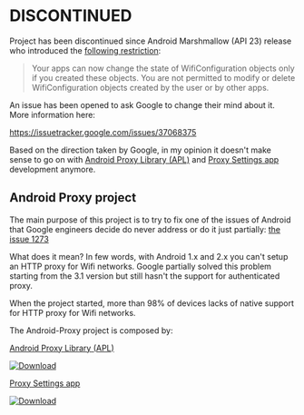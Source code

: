 # DISCONTINUED
Project has been discontinued since Android Marshmallow (API 23) release who introduced the [following restriction](https://developer.android.com/about/versions/marshmallow/android-6.0-changes.html#behavior-network):

> Your apps can now change the state of WifiConfiguration objects only if you created these objects. You are not permitted to modify or delete WifiConfiguration objects created by the user or by other apps.

An issue has been opened to ask Google to change their mind about it. More information here:

https://issuetracker.google.com/issues/37068375

Based on the direction taken by Google, in my opinion it doesn't make sense to go on with [Android Proxy Library (APL)](https://github.com/shouldit/android-proxy/tree/master/android-proxy-library) and [Proxy Settings app](https://github.com/shouldit/android-proxy/tree/master/proxy-settings) development anymore.

## Android Proxy project

The main purpose of this project is to try to fix one of the issues of Android that Google engineers decide do never address or do it just partially: [the issue 1273](https://code.google.com/p/android/issues/detail?id=1273)

What does it mean? In few words, with Android 1.x and 2.x you can't setup an HTTP proxy for Wifi networks. Google partially solved this problem starting from the 3.1 version but still hasn't the support for authenticated proxy.
 
When the project started, more than 98% of devices lacks of native support for HTTP proxy for Wifi networks.

The Android-Proxy project is composed by:

[Android Proxy Library (APL)](https://github.com/shouldit/android-proxy/tree/master/android-proxy-library)  

[![Download](https://api.bintray.com/packages/shouldit/maven/android-proxy-library/images/download.svg)  ](https://bintray.com/shouldit/maven/android-proxy-library/_latestVersion)

[Proxy Settings app](https://github.com/shouldit/android-proxy/tree/master/proxy-settings)

[![Download](https://developer.android.com/images/brand/en_generic_rgb_wo_45.png)  ](https://play.google.com/store/apps/details?id=com.lechucksoftware.proxy.proxysettings)

